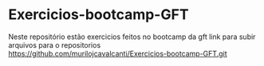 # Exercicios-bootcamp-GFT
Neste repositório estão exercicios feitos no bootcamp da gft
link para subir arquivos para o repositorios https://github.com/murilojcavalcanti/Exercicios-bootcamp-GFT.git
